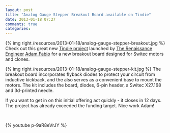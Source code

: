 ```yaml
---
layout: post
title: "Analog Gauge Stepper Breakout Board available on Tindie"
date: 2013-01-18 07:27
comments: true
categories: 
---
```


{% img right /resources/2013-01-18/analog-gauge-stepper-breakout.jpg %}
Check out this great new [Tindie project](https://tindie.com/shops/TheRengineer/analog-gauge-stepper-breakout-board/)
launched by [The Renaissance Engineer](http://www.therengineer.com/) [Adam Fabio](https://twitter.com/ajfabio)
for a new breakout board designed for Switec motors and clones.

{% img right /resources/2013-01-18/analog-gauge-stepper-kit.jpg %}
The breakout board incorporates flyback diodes to protect your circuit from inductive kickback, and
the also serves as a convenient base to mount the motors.  The kit includes
the board, diodes, 6-pin header, a Switec X27.168 and 3d-printed needle.

If you want to get in on this initial offering act quickly - it closes
in 12 days.  The project has already exceeded the funding target.
Nice work Adam!

<br clear="both"/>

{% youtube p-9aR8eVrJY %}
